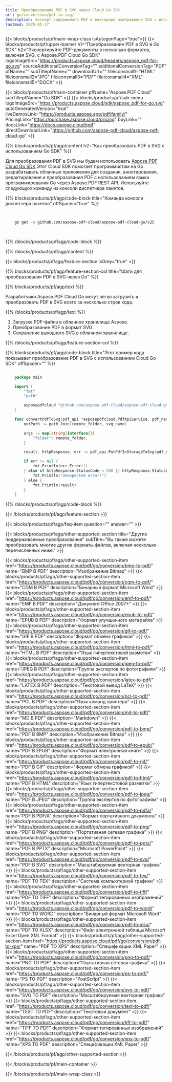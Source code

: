 ```yaml
---
title: Преобразование PDF в SVG через Cloud Go SDK
url: go/conversion/pdf-to-svg/
description: Экспорт содержимого PDF в векторные изображения SVG с использованием Go и Aspose.PDF Cloud SDK.
lastmod: 2025-05-17
---
```


{{< blocks/products/pf/main-wrap-class isAutogenPage="true">}}
{{< blocks/products/pf/upper-banner h1="Преобразование PDF в SVG в Go SDK" h2="Экспортируйте PDF-документы в несколько форматов, включая SVG, с Aspose.PDF Cloud Go SDK" logoImageSrc="https://products.aspose.cloud/headers/aspose_pdf-for-go.svg" sourceAdditionalConversionTag="" additionalConversionTag="PDF" pfName="" subTitlepfName="" downloadUrl="" fileiconsmall1="HTML" fileiconsmall2="JPG" fileiconsmall3="PDF" fileiconsmall4="XML" fileiconsmall5="DOCX" >}}

{{< blocks/products/pf/main-container pfName="Aspose.PDF Cloud" subTitlepfName="Go SDK" >}}
{{< blocks/products/pf/sub-menu logoImageSrc="https://products.aspose.cloud/sdk/aspose_pdf-for-go.svg"
autoGeneratedVersion="true"
liveDemosLink="https://products.aspose.app/pdf/family/" PricingLink="https://purchase.aspose.cloud/pricing" buyLink="" docsLink="https://docs.aspose.cloud/pdf"  directDownloadLink="https://github.com/aspose-pdf-cloud/aspose-pdf-cloud-go" >}}

{{% blocks/products/pf/agp/content h2="Как преобразовать PDF в SVG с использованием Go SDK" %}}

Для преобразования PDF в SVG мы будем использовать
[Aspose.PDF Cloud Go SDK](https://products.aspose.cloud/pdf/go/)
Этот Cloud SDK помогает программистам на Go разрабатывать облачные приложения для создания, аннотирования, редактирования и преобразования PDF с использованием языка программирования Go через Aspose.PDF REST API. Используйте следующую команду из консоли диспетчера пакетов.

{{% blocks/products/pf/agp/code-block title="Команда консоли диспетчера пакетов" offSpacer="true" %}}

```bash

     
    go get -u github.com/aspose-pdf-cloud/aspose-pdf-cloud-go/v25
     
     

```

{{% /blocks/products/pf/agp/code-block %}}

{{% /blocks/products/pf/agp/content %}}

{{< blocks/products/pf/agp/feature-section isGrey="true" >}}

{{% blocks/products/pf/agp/feature-section-col title="Шаги для преобразования PDF в SVG через Go" %}}

{{% blocks/products/pf/agp/text %}}

Разработчики Aspose.PDF Cloud Go могут легко загрузить и преобразовать PDF в SVG всего за несколько строк кода.

{{% /blocks/products/pf/agp/text %}}

1. Загрузка PDF-файла в облачное хранилище Aspose.
1. Преобразование PDF в формат SVG.
1. Сохранение выходного SVG в облачном хранилище.

{{% /blocks/products/pf/agp/feature-section-col %}}

{{% blocks/products/pf/agp/code-block title="Этот пример кода показывает преобразование PDF в SVG с использованием Cloud Go SDK" offSpacer="" %}}

```go

    package main

    import (
        "fmt"
        "path"

        asposepdfcloud "github.com/aspose-pdf-cloud/aspose-pdf-cloud-go/v25"
    )

    func convertPdfToSvg(pdf_api *asposepdfcloud.PdfApiService, pdf_name string, svg_name string, remote_folder string) {
        outPath := path.Join(remote_folder, svg_name)

        args := map[string]interface{}{
            "folder": remote_folder,
        }

        result, httpResponse, err := pdf_api.PutPdfInStorageToSvg(pdf_name, outPath, args)

        if err != nil {
            fmt.Println(err.Error())
        } else if httpResponse.StatusCode < 200 || httpResponse.StatusCode > 299 {
            fmt.Println("Unexpected error!")
        } else {
            fmt.Println(result)
        }
    }
```

{{% /blocks/products/pf/agp/code-block %}}

{{< /blocks/products/pf/agp/feature-section >}}

{{< blocks/products/pf/agp/faq-item question="" answer="" >}}

{{< blocks/products/pf/agp/other-supported-section title="Другие поддерживаемые преобразования" subTitle="Вы также можете преобразовать многие другие форматы файлов, включая несколько перечисленных ниже." >}}

{{< blocks/products/pf/agp/other-supported-section-item href="https://products.aspose.cloud/pdf/go/conversion/bmp-to-pdf/" name="BMP В PDF" description="Изображение Bitmap" >}}
{{< blocks/products/pf/agp/other-supported-section-item href="https://products.aspose.cloud/pdf/go/conversion/cgm-to-pdf/" name="CGM В PDF" description="Бинарный формат Microsoft Word" >}}
{{< blocks/products/pf/agp/other-supported-section-item href="https://products.aspose.cloud/pdf/go/conversion/emf-to-pdf/" name="EMF В PDF" description="Документ Office 2007+" >}}
{{< blocks/products/pf/agp/other-supported-section-item href="https://products.aspose.cloud/pdf/go/conversion/epub-to-pdf/" name="EPUB В PDF" description="Формат улучшенного метафайла" >}}
{{< blocks/products/pf/agp/other-supported-section-item href="https://products.aspose.cloud/pdf/go/conversion/gif-to-pdf/" name="GIF В PDF" description="Формат обмена графикой" >}}
{{< blocks/products/pf/agp/other-supported-section-item href="https://products.aspose.cloud/pdf/go/conversion/html-to-pdf/" name="HTML В PDF" description="Язык гипертекстовой разметки" >}}
{{< blocks/products/pf/agp/other-supported-section-item href="https://products.aspose.cloud/pdf/go/conversion/jpeg-to-pdf/" name="JPEG В PDF" description="Группа экспертов по фотографиям" >}}
{{< blocks/products/pf/agp/other-supported-section-item href="https://products.aspose.cloud/pdf/go/conversion/latex-to-pdf/" name="LATEX В PDF" description="Текстовой вывод LaTeX" >}}
{{< blocks/products/pf/agp/other-supported-section-item href="https://products.aspose.cloud/pdf/go/conversion/pcl-to-pdf/" name="PCL В PDF" description="Язык команд принтера" >}}
{{< blocks/products/pf/agp/other-supported-section-item href="https://products.aspose.cloud/pdf/go/conversion/md-to-pdf/" name="MD В PDF" description="Markdown" >}}
{{< blocks/products/pf/agp/other-supported-section-item href="https://products.aspose.cloud/pdf/go/conversion/pdf-to-bmp/" name="PDF В BMP" description="Изображение Bitmap" >}}
{{< blocks/products/pf/agp/other-supported-section-item href="https://products.aspose.cloud/pdf/go/conversion/pdf-to-epub/" name="PDF В EPUB" description="Формат электронной книги" >}}
{{< blocks/products/pf/agp/other-supported-section-item href="https://products.aspose.cloud/pdf/go/conversion/pdf-to-gif/" name="PDF В GIF" description="Формат обмена графикой" >}}
{{< blocks/products/pf/agp/other-supported-section-item href="https://products.aspose.cloud/pdf/go/conversion/pdf-to-html/" name="PDF В HTML" description="Язык гипертекстовой разметки" >}}
{{< blocks/products/pf/agp/other-supported-section-item href="https://products.aspose.cloud/pdf/go/conversion/pdf-to-jpeg/" name="PDF В JPEG" description="Группа экспертов по фотографиям" >}}
{{< blocks/products/pf/agp/other-supported-section-item href="https://products.aspose.cloud/pdf/go/conversion/pdf-to-pdfa/" name="PDF В PDF/A" description="Формат портативного документа" >}}
{{< blocks/products/pf/agp/other-supported-section-item href="https://products.aspose.cloud/pdf/go/conversion/pdf-to-png/" name="PDF В PNG" description="Портативная сетевая графика" >}}
{{< blocks/products/pf/agp/other-supported-section-item href="https://products.aspose.cloud/pdf/go/conversion/pdf-to-pptx/" name="PDF В PPTX" description="Microsoft PowerPoint" >}}
{{< blocks/products/pf/agp/other-supported-section-item href="https://products.aspose.cloud/pdf/go/conversion/pdf-to-svg/" name="PDF В SVG" description="Масштабируемая векторная графика" >}}
{{< blocks/products/pf/agp/other-supported-section-item href="https://products.aspose.cloud/pdf/go/conversion/pdf-to-tex/" name="PDF TO TEX" description="Система компьютерной графики" >}}
{{< blocks/products/pf/agp/other-supported-section-item href="https://products.aspose.cloud/pdf/go/conversion/pdf-to-tiff/" name="PDF TO TIFF" description="Формат тегированных изображений" >}}
{{< blocks/products/pf/agp/other-supported-section-item href="https://products.aspose.cloud/pdf/go/conversion/pdf-to-word/" name="PDF TO WORD" description="Бинарный формат Microsoft Word" >}}
{{< blocks/products/pf/agp/other-supported-section-item href="https://products.aspose.cloud/pdf/go/conversion/pdf-to-xlsx/" name="PDF TO XLSX" description="Файл электронной таблицы Microsoft Excel Open XML Format" >}}
{{< blocks/products/pf/agp/other-supported-section-item href="https://products.aspose.cloud/pdf/go/conversion/pdf-to-xps/" name="PDF TO XPS" description="Спецификации XML Paper" >}}
{{< blocks/products/pf/agp/other-supported-section-item href="https://products.aspose.cloud/pdf/go/conversion/png-to-pdf/" name="PNG TO PDF" description="Портативная сетевая графика" >}}
{{< blocks/products/pf/agp/other-supported-section-item href="https://products.aspose.cloud/pdf/go/conversion/ps-to-pdf/" name="PS TO PDF" description="PostScript" >}}
{{< blocks/products/pf/agp/other-supported-section-item href="https://products.aspose.cloud/pdf/go/conversion/svg-to-pdf/" name="SVG TO PDF" description="Масштабируемая векторная графика" >}}
{{< blocks/products/pf/agp/other-supported-section-item href="https://products.aspose.cloud/pdf/go/conversion/text-to-pdf/" name="TEXT TO PDF" description="Текстовый документ" >}}
{{< blocks/products/pf/agp/other-supported-section-item href="https://products.aspose.cloud/pdf/go/conversion/tiff-to-pdf/" name="TIFF TO PDF" description="Формат тегированных изображений" >}}
{{< blocks/products/pf/agp/other-supported-section-item href="https://products.aspose.cloud/pdf/go/conversion/xps-to-pdf/" name="XPS TO PDF" description="Спецификации XML Paper" >}}

{{< /blocks/products/pf/agp/other-supported-section >}}

{{< /blocks/products/pf/main-container >}}

{{< /blocks/products/pf/main-wrap-class >}}
